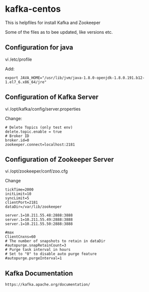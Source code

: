 # kafka-centos


This is helpfiles for install Kafka and Zookeeper 

Some of the files as to bee updated, like versions etc.

## Configuration for java
vi /etc/profile

Add:

```
export JAVA_HOME="/usr/lib/jvm/java-1.8.0-openjdk-1.8.0.191.b12-1.el7_6.x86_64/jre"
```



## Configuration of Kafka Server 

vi /opt/kafka/config/server.properties

Change:

```
# Delete Topics (only test env)
delete.topic.enable = true
# Broker ID
broker.id=0
zookeeper.connect=localhost:2181
```



## Configuration of Zookeeper Server

vi /opt/zookeeper/conf/zoo.cfg

Change

```
tickTime=2000
initLimit=10
syncLimit=5
clientPort=2181
dataDir=/var/lib/zookeeper

server.1=10.211.55.48:2888:3888
server.1=10.211.55.49:2888:3888
server.1=10.211.55.50:2888:3888

#max
ClientCnxns=60
# The number of snapshots to retain in dataDir
#autopurge.snapRetainCount=3
# Purge task interval in hours
# Set to "0" to disable auto purge feature
#autopurge.purgeInterval=1
```

## Kafka Documentation

```
https://kafka.apache.org/documentation/
```


